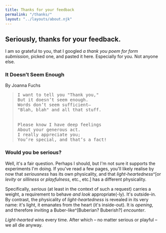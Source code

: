 ```yaml
---
title: Thanks for your feedback
permalink: "/thanks/"
layout: "../layouts/about.njk"
---
```


## Seriously, thanks for your feedback.

I am so grateful to you, that I googled _a thank you poem for form submission_, picked one, and pasted it here. Especially for you. Not anyone else.

### It Doesn’t Seem Enough

By Joanna Fuchs

<!-- markdownlint-disable MD033 -->
<blockquote>
<pre class="verse">
I want to tell you "Thank you,"
But it doesn’t seem enough.
Words don’t seem sufficient–
"Blah, blah" and all that stuff.
<br>
Please know I have deep feelings
About your generous act.
I really appreciate you;
You’re special, and that’s a fact!
</pre>
</blockquote>
<!-- markdownlint-enable MD033 -->

### Would you be serious?

Well, it's a fair question. Perhaps I should, but I'm not sure it supports the experiments I'm doing. If you've read a few pages, you'll likely realise by now that _seriousness_ has its own physicality, and that _light-heartedness_^[or _levity_ or _silliness_ or _playfulness_, etc., etc.] has a different physicality.

Specifically, _serious_ (at least in the context of such a request) carries a weight, a requirement to behave _and look_ appropriate(-ly). It's outside-in. By contrast, the physicality of _light-heartedness_ is revealed in its very name: it's light, it emanates from the heart (it's inside-out). It is _opening_, and therefore inviting a Buber-like^[Buberian? Buberish?] _encounter_.

_Light-hearted_ wins every time. After which – no matter serious or playful – we all die anyway.
